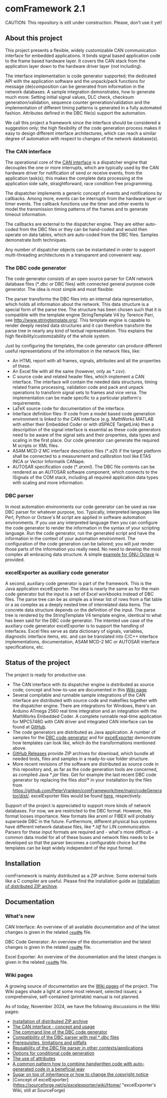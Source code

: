 # comFramework 2.1

CAUTION: This repository is still under construction. Please, don't use it yet!

## About this project

This project presents a flexible, widely customizable CAN communication
interface for embedded applications. It binds signal based application
code to the frame based hardware layer. It covers the CAN stack from the
application layer down to the hardware driver layer (not including).

The interface implementation is code generator supported; the dedicated
API with the application software and the unpack/pack functions for
message (de)composition can be generated from information in the network
databases. A sample integration demonstrates, how to generate much more:
Setting initial signal values, DLC check, checksum generation/validation,
sequence counter generation/validation and the implementation of different
timing patterns is generated in a fully automated fashion. Attributes
defined in the DBC file(s) support the automation.

We call this project a framework since the interface should be considered
a suggestion only; the high flexibility of the code generation process
makes it easy to design different interface architectures, which can reach
a similar degree of automation with respect to changes of the network
database(s).

### The CAN interface

The operational core of the [CAN interface](https://github.com/PeterVranken/comFramework/wiki/The-CAN-Interface) is a dispatcher engine that
decouples the one or more interrupts, which are typically used by the CAN
hardware driver for notification of send or receive events, from the
application task(s); this makes the complete data processing at the
application side safe, straightforward, race condition free programming.

The dispatcher implements a generic concept of events and notifications by
callbacks. Among more, events can be interrupts from the hardware layer or
timer events. The callback functions use the timer and other events to
model the transmission timing patterns of the frames and to generate
timeout information.

The callbacks are external to the dispatcher engine. They are either
auto-coded from the DBC files or they can be hand-coded and would then
operate on data tables, which are auto-coded from the DBC files. Samples
demonstrate both techniques.

Any number of dispatcher objects can be instantiated in order to support
multi-threading architectures in a transparent and convenient way.

### The DBC code generator

The code generator consists of an open source parser for CAN network
database files (*_.dbc_ or DBC files) with connected general purpose code
generator. The idea is most simple and most flexible:

The parser transforms the DBC files into an internal data representation,
which holds all information about the network. This data structure is a
special form of the parse tree. The structure has been chosen such that it
is compatible with the template engine StringTemplate V4 by Terence Parr,
see <http://www.stringtemplate.org/>. This template engine is capable to
render deeply nested data structures and it can therefore transform the
parse tree in nearly any kind of textual representation. This explains the
high flexibility/customizability of the whole system.

Just by configuring the templates, the code generator can produce
different useful representations of the information in the network files,
like:

- An HTML report with all frames, signals, attributes and all the
  properties of these.
- An Excel file with all the same (however, only as *_.csv_).
- C source code and related header files, which implement a CAN interface.
  The interface will contain the needed data structures, timing related
  frame processing, validation code and pack and unpack operations to
  transform signal sets to frames and vice versa. The implementation can
  be made specific to a particular platform's requirements.
- LaTeX source code for documentation of the interface.
- Interface definition files: If code from a model based code generation
  environment is linked to the CAN interface (e.g. MathWorks MATLAB
  with either their Embedded Coder or with dSPACE TargetLink) then a
  descripition of the signal interface is essential as these code
  generators need to be aware of the signal sets and their properties,
  data types and scaling in the first place. Our code generator can
  generate the required M scripts or XML files.
- ASAM MCD-2 MC interface description files (*_.a2l_) if the target
  platform shall be connected to a measurement and calibration tool like
  ETAS INCA or Vector Informatik CANape.
- AUTOSAR specification code (*_.arxml_). The DBC file contents can be
  rendered as an AUTOSAR software component, which connects to the
  ISignals of the COM stack, including all required application data types
  with scaling and more information.

### DBC parser

In most automation environments our code generator can be used as raw DBC
parser for whatever purpose, too. Typically, interpreted languages like
Perl, Python or Octave's M script are applied in software automation
environments. If you use any interpreted language then you can configure
the code generator to render the information in the syntax of your
scripting language. Run the code generator, run the generated script and
have the information in the context of your automation environment. The
configuration of the code generation can be tailored; you will just render
those parts of the information you really need. No need to develop the
most complex all embracing data structure. A simple [example for GNU Octave](https://github.com/PeterVranken/comFramework/wiki/Reusage-of-Code,-Standalone-Use-of-DBC-Parser-and-Compatibility/#example-the-code-generator-as-dbc-parser-for-gnu-octave-m)
is provided.

### excelExporter as auxiliary code generator

A second, auxiliary code generator is part of the framework. This is the
Java application excelExporter. The idea is nearly the same as for the
main code generator but the input is a set of Excel workbooks instead of
DBC files. The parse tree can be as simple as a linear list of rows from a
flat table or a as complex as a deeply nested tree of interrelated data
items. The concrete data structure depends on the definition of the input.
The parse tree is rendered by the StringTemplate V4 template engine,
identical to what has been said for the DBC code generator. The intented
use case of the auxiliary code generator excelExporter is to support the
handling of interfaces. Excel files serve as data dictionary of signals,
variables, diagnostic interface items, etc. and can be translated into
C/C++ interface implementations, documentation, ASAM MCD-2 MC or
AUTOSAR interface specifications, etc.

## Status of the project

The project is ready for productive use.

- The CAN interface with its dispatcher engine is distributed as source
  code; concept and how-to-use are documented in this [Wiki page](https://github.com/PeterVranken/comFramework/wiki/The-CAN-Interface).
- Several compilable and runnable sample integrations of the CAN interface
  are distributed with source code and makefiles together with the
  dispatcher engine. There are integrations for Windows, there's an
  Arduino ATmega 2560 real time integration and an integration with the
  MathWorks Embedded Coder. A complete runnable real-time application for
  MPC5748G with CAN driver and integrated CAN interface can be found at
  [GitHub](https://github.com/PeterVranken/DEVKIT-MPC5748G/tree/master/samples/CAN).
- The code generators are distributed as Java application. A number of
  samples for the [DBC code generator](https://github.com/PeterVranken/comFramework/tree/main/codeGenerator/samples) and for [excelExporter](https://github.com/PeterVranken/comFramework/tree/main/excelExporter/samples) demonstrate
  how templates can look like, which do the transformations mentioned above.
- [GitHub Releases](https://github.com/PeterVranken/comFramework/releases)
  provide ZIP archives for download, which bundle all needed tools, files
  and samples in a ready-to-use folder structure.
- More recent revisions of the software are distributed as source code in
  this repository and, as far as the code generation tools are concerned,
  as compiled Java \*_.jar_ files. Get for example the last recent DBC
  code generator by replacing the files _dist/_\* in your installation by
  the files from
  <https://github.com/PeterVranken/comFramework/tree/main/codeGenerator/dist/>.
  excelExporter files would be found
  [here](https://github.com/PeterVranken/comFramework/tree/main/excelExporter/dist),
  respectively.

Support of the project is appreciated to support more kinds of network
databases. For now, we are restricted to the DBC format. However, this
format looses importance. New formats like arxml or FIBEX will probably
supersede DBC in the future. Furthermore, different physical bus systems
have different network database files, like *_.ldf_ for LIN communication.
Parsers for these input formats are required and - what's more difficult -
a common data model for all of these buses and network files needs to be
developed so that the parser becomes a configurable choice but the
templates can be kept widely independent of the input format.

## Installation

comFramework is mainly distributed as a ZIP archive. Some external tools
like a C compiler are useful. Please find the installation guide as
[Installation of distributed ZIP archive](https://github.com/PeterVranken/comFramework/wiki/Installation/).

## Documentation

### What's new

CAN Interface: An overview of all available documentation and of the
latest changes is given in the related
[`readMe`](https://petervranken.github.io/comFramework/canInterface/readMe.html)
file.

DBC Code Generator: An overview of the documentation and the latest
changes is given in the related
[`readMe`](https://petervranken.github.io/comFramework/codeGenerator/readMe.html)
file.

Excel Exporter: An overview of the documentation and the latest changes is
given in the related
[`readMe`](https://petervranken.github.io/comFramework/excelExporter/readMe.html)
file.

### Wiki pages

A growing source of documentation are the
[Wiki pages](https://github.com/PeterVranken/comFramework/wiki "comFramework - About this Project")
of the project. The Wiki pages shade a light at some most relevant,
selected issues; a comprehensive, self-contained (printable) manual is not
planned.

As of today, November 2024, we have the following discussions in the Wiki
pages:

- [Installation of distributed ZIP archive](https://github.com/PeterVranken/comFramework/wiki/Installation/)
- [The CAN interface - concept and usage](https://github.com/PeterVranken/comFramework/wiki/The-CAN-Interface)
- [The command line of the DBC code generator](https://github.com/PeterVranken/comFramework/wiki/The-Command-Line-of-the-comFramework-DBC-Code-Generator "Usage of DBC code generator")
- [Compatibility of the DBC parser with real *_.dbc_ files](https://github.com/PeterVranken/comFramework/wiki/Reusage-of-Code,-Standalone-Use-of-DBC-Parser-and-Compatibility#Compatibility)
- [Prerequisites, limitations and pitfalls](https://github.com/PeterVranken/comFramework/wiki/Prerequisites,-Limitations-and-Pitfalls "Java version, known issues")
- [Reusability of the DBC file parser in other contexts/applications](https://github.com/PeterVranken/comFramework/wiki/Reusage-of-Code,-Standalone-Use-of-DBC-Parser-and-Compatibility "Reusage of code, standalone use of DBC parser and compatibility")
- [Options for conditional code generation](https://github.com/PeterVranken/comFramework/wiki/Conditional-Code-Generation-vs-Generation-of-Conditional-Code "Conditional code generation versus generation of conditional code")
- [The use of attributes](https://github.com/PeterVranken/comFramework/wiki/How-to-access-Attributes-in-the-Network-Database "How to access attributes in the network database?")
- [A common pattern how to combine handwritten code with auto-generated code in a beneficial way](https://github.com/PeterVranken/comFramework/wiki/How-to-access-Attributes-in-the-Network-Database#typical-code-architecture "Typical code architecture")
- [Sugar on top of inheritance or how to change the copyright notice](https://github.com/PeterVranken/comFramework/wiki/Sugar-on-Top-of-Inheritance-or-how-to-change-the-Copyright-Notice "Terence Parr: 'Sugar on top of inheritance'")
- [Concept of excelExporter](https://sourceforge.net/p/excelexporter/wiki/Home/ "excelExporter's Wiki, still at SourceForge)
